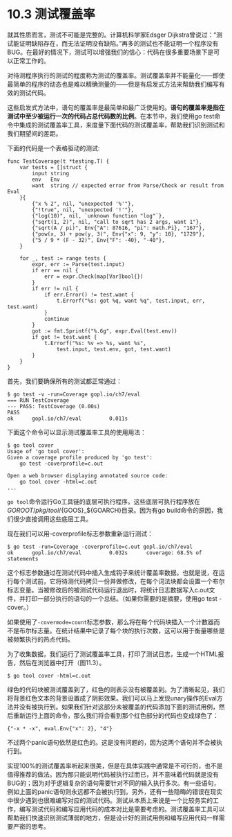 # 10.3 测试覆盖率
就其性质而言，测试不可能是完整的。计算机科学家Edsger Dijkstra曾说过：“测试能证明缺陷存在，而无法证明没有缺陷。”再多的测试也不能证明一个程序没有BUG。在最好的情况下，测试可以增强我们的信心：代码在很多重要场景下是可以正常工作的。

对待测程序执行的测试的程度称为测试的覆盖率。测试覆盖率并不能量化——即使最简单的程序的动态也是难以精确测量的——但是有启发式方法来帮助我们编写有效的测试代码。

这些启发式方法中，语句的覆盖率是最简单和最广泛使用的。**语句的覆盖率是指在测试中至少被运行一次的代码占总代码数的比例**。在本节中，我们使用go test命令中集成的测试覆盖率工具，来度量下面代码的测试覆盖率，帮助我们识别测试和我们期望间的差距。

下面的代码是一个表格驱动的测试:
```
func TestCoverage(t *testing.T) {
    var tests = []struct {
        input string
        env   Env
        want  string // expected error from Parse/Check or result from Eval
    }{
        {"x % 2", nil, "unexpected '%'"},
        {"!true", nil, "unexpected '!'"},
        {"log(10)", nil, `unknown function "log"`},
        {"sqrt(1, 2)", nil, "call to sqrt has 2 args, want 1"},
        {"sqrt(A / pi)", Env{"A": 87616, "pi": math.Pi}, "167"},
        {"pow(x, 3) + pow(y, 3)", Env{"x": 9, "y": 10}, "1729"},
        {"5 / 9 * (F - 32)", Env{"F": -40}, "-40"},
    }

    for _, test := range tests {
        expr, err := Parse(test.input)
        if err == nil {
            err = expr.Check(map[Var]bool{})
        }
        if err != nil {
            if err.Error() != test.want {
                t.Errorf("%s: got %q, want %q", test.input, err, test.want)
            }
            continue
        }
        got := fmt.Sprintf("%.6g", expr.Eval(test.env))
        if got != test.want {
            t.Errorf("%s: %v => %s, want %s",
                test.input, test.env, got, test.want)
        }
    }
}
```
首先，我们要确保所有的测试都正常通过：
```
$ go test -v -run=Coverage gopl.io/ch7/eval
=== RUN TestCoverage
--- PASS: TestCoverage (0.00s)
PASS
ok      gopl.io/ch7/eval         0.011s
```
下面这个命令可以显示测试覆盖率工具的使用用法：
```
$ go tool cover
Usage of 'go tool cover':
Given a coverage profile produced by 'go test':
    go test -coverprofile=c.out

Open a web browser displaying annotated source code:
    go tool cover -html=c.out
...
```
``go tool``命令运行Go工具链的底层可执行程序。这些底层可执行程序放在$GOROOT/pkg/tool/${GOOS}_${GOARCH}目录。因为有go build命令的原因，我们很少直接调用这些底层工具。

现在我们可以用-coverprofile标志参数重新运行测试：
```
$ go test -run=Coverage -coverprofile=c.out gopl.io/ch7/eval
ok      gopl.io/ch7/eval         0.032s      coverage: 68.5% of statements
```
这个标志参数通过在测试代码中插入生成钩子来统计覆盖率数据。也就是说，在运行每个测试前，它将待测代码拷贝一份并做修改，在每个词法块都会设置一个布尔标志变量。当被修改后的被测试代码运行退出时，将统计日志数据写入c.out文件，并打印一部分执行的语句的一个总结。（如果你需要的是摘要，使用go test -cover。）

如果使用了``-covermode=count``标志参数，那么将在每个代码块插入一个计数器而不是布尔标志量。在统计结果中记录了每个块的执行次数，这可以用于衡量哪些是被频繁执行的热点代码。

为了收集数据，我们运行了测试覆盖率工具，打印了测试日志，生成一个HTML报告，然后在浏览器中打开（图11.3）。
```
$ go tool cover -html=c.out
```
绿色的代码块被测试覆盖到了，红色的则表示没有被覆盖到。为了清晰起见，我们将背景红色文本的背景设置成了阴影效果。我们可以马上发现unary操作的Eval方法并没有被执行到。如果我们针对这部分未被覆盖的代码添加下面的测试用例，然后重新运行上面的命令，那么我们将会看到那个红色部分的代码也变成绿色了：
```
{"-x * -x", eval.Env{"x": 2}, "4"}
```
不过两个panic语句依然是红色的。这是没有问题的，因为这两个语句并不会被执行到。

实现100%的测试覆盖率听起来很美，但是在具体实践中通常是不可行的，也不是值得推荐的做法。因为那只能说明代码被执行过而已，并不意味着代码就是没有BUG的；因为对于逻辑复杂的语句需要针对不同的输入执行多次。有一些语句，例如上面的panic语句则永远都不会被执行到。另外，还有一些隐晦的错误在现实中很少遇到也很难编写对应的测试代码。测试从本质上来说是一个比较务实的工作，编写测试代码和编写应用代码的成本对比是需要考虑的。测试覆盖率工具可以帮助我们快速识别测试薄弱的地方，但是设计好的测试用例和编写应用代码一样需要严密的思考。
